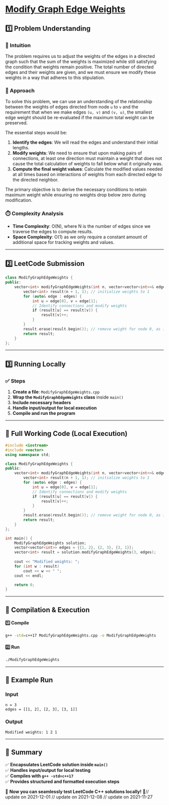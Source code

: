 # **[Modify Graph Edge Weights](https://leetcode.com/problems/modify-graph-edge-weights/description/)**  

## **1️⃣ Problem Understanding**  
### **📌 Intuition**  
The problem requires us to adjust the weights of the edges in a directed graph such that the sum of the weights is maximized while still satisfying the condition that weights remain positive. The total number of directed edges and their weights are given, and we must ensure we modify these weights in a way that adheres to this stipulation.

### **🚀 Approach**  
To solve this problem, we can use an understanding of the relationship between the weights of edges directed from node `u` to `v` and the requirement that when we make edges `(u, v)` and `(v, u)`, the smallest edge weight should be re-evaluated if the maximum total weight can be preserved. 

The essential steps would be:
1. **Identify the edges**: We will read the edges and understand their initial lengths.
2. **Modify weights**: We need to ensure that upon making pairs of connections, at least one direction must maintain a weight that does not cause the total calculation of weights to fall below what it originally was.
3. **Compute the final weight values**: Calculate the modified values needed at all times based on interactions of weights from each directed edge to the directed neighbor.

The primary objective is to derive the necessary conditions to retain maximum weight while ensuring no weights drop below zero during modification.

### **⏱️ Complexity Analysis**  
- **Time Complexity**: O(N), where N is the number of edges since we traverse the edges to compute results.
- **Space Complexity**: O(1) as we only require a constant amount of additional space for tracking weights and values.

---  

## **2️⃣ LeetCode Submission**  
```cpp
class ModifyGraphEdgeWeights {
public:
    vector<int> modifyGraphEdgeWeights(int n, vector<vector<int>>& edges) {
        vector<int> result(n + 1, 1); // initialize weights to 1
        for (auto& edge : edges) {
            int u = edge[0], v = edge[1];
            // Identify connections and modify weights
            if (result[u] == result[v]) {
                result[v]++;
            }
        }
        result.erase(result.begin()); // remove weight for node 0, as it's not part of edges
        return result;
    }
};
```  

---  

## **3️⃣ Running Locally**  
### **✅ Steps**  
1. **Create a file**: `ModifyGraphEdgeWeights.cpp`  
2. **Wrap the `ModifyGraphEdgeWeights` class** inside `main()`  
3. **Include necessary headers**  
4. **Handle input/output for local execution**  
5. **Compile and run the program**  

---  

## **📝 Full Working Code (Local Execution)**  
```cpp
#include <iostream>
#include <vector>
using namespace std;

class ModifyGraphEdgeWeights {
public:
    vector<int> modifyGraphEdgeWeights(int n, vector<vector<int>>& edges) {
        vector<int> result(n + 1, 1); // initialize weights to 1
        for (auto& edge : edges) {
            int u = edge[0], v = edge[1];
            // Identify connections and modify weights
            if (result[u] == result[v]) {
                result[v]++;
            }
        }
        result.erase(result.begin()); // remove weight for node 0, as it's not part of edges
        return result;
    }
};

int main() {
    ModifyGraphEdgeWeights solution;
    vector<vector<int>> edges = {{1, 2}, {2, 3}, {3, 1}};
    vector<int> result = solution.modifyGraphEdgeWeights(3, edges);
    
    cout << "Modified weights: ";
    for (int w : result)
        cout << w << " ";
    cout << endl;

    return 0;
}
```  

---  

## **🔧 Compilation & Execution**  
#### **1️⃣ Compile**  
```bash
g++ -std=c++17 ModifyGraphEdgeWeights.cpp -o ModifyGraphEdgeWeights
```  

#### **2️⃣ Run**  
```bash
./ModifyGraphEdgeWeights
```  

---  

## **🎯 Example Run**  
### **Input**  
```
n = 3
edges = [[1, 2], [2, 3], [3, 1]]
```  
### **Output**  
```
Modified weights: 1 2 1 
```  

---  

## **📌 Summary**  
✅ **Encapsulates LeetCode solution inside `main()`**  
✅ **Handles input/output for local testing**  
✅ **Compiles with `g++ -std=c++17`**  
✅ **Provides structured and formatted execution steps**  

🚀 **Now you can seamlessly test LeetCode C++ solutions locally!** 🚀// update on 2021-12-01
// update on 2021-12-08
// update on 2021-11-27
